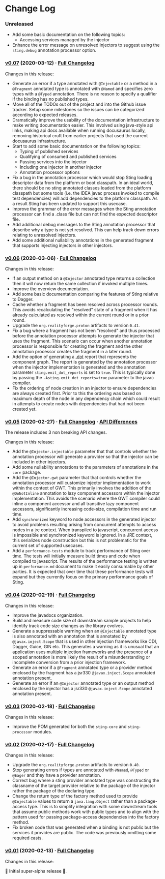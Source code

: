 # Change Log

### Unreleased

* Add some basic documentation on the following topics:
  - Accessing services managed by the injector
* Enhance the error message on unresolved injectors to suggest using the `sting.debug` annotation processor option.

### [v0.07](https://github.com/sting-ioc/sting/tree/v0.07) (2020-03-12) · [Full Changelog](https://github.com/sting-ioc/sting/compare/v0.06...v0.07)

Changes in this release:

* Generate an error if a type annotated with `@Injectable` or a method in a `@Fragment` annotated type is annotated with `@Named` and specifies zero types with a `@Typed` annotation. There is no reason to specify a qualifier if the binding has no published types.
* Move all of the TODOs out of the project and into the Github issue tracker. Setup some milestones so the issues can be categorized according to expected releases.
* Dramatically improve the usability of the documentation infrastructure to make writing documentation easier. This involved using java-style api links, making api docs available when running docusaurus locally, removing historical cruft from earlier projects that used the current docusaurus infrastructure.
* Start to add some basic documentation on the following topics:
  - Typing of published services
  - Qualifying of consumed and published services
  - Passing services into the injector
  - Including one injector in another injector
  - Annotation processor options
* Fix a bug in the annotation processor which would stop Sting loading descriptor data from the platform or boot classpath. In an ideal world, there should be no sting annotated classes loaded from the platform classpath but some tools (i.e. the IDEA javac process invoked to compile test dependencies) will add dependencies to the platform classpath. As a result Sting has been updated to support this usecase.
* Improve the grammar of the error messages when the Sting annotation processor can find a .class file but can not find the expected descriptor file.
* Add additional debug messages to the Sting annotation processor that describe why a type is not yet resolved. This can help track down errors relating to unresolved injectors.
* Add some additional nullability annotations in the generated fragment that supports injecting injectors in other injectors.

### [v0.06](https://github.com/sting-ioc/sting/tree/v0.06) (2020-03-06) · [Full Changelog](https://github.com/sting-ioc/sting/compare/v0.05...v0.06)

Changes in this release:

* If an output method on a `@Injector` annotated type returns a collection then it will now return the same collection if invoked multiple times.
* Improve the overview documentation.
* Add some basic documentation comparing the features of Sting relative to Dagger.
* Cache whether a fragment has been resolved across processor rounds. This avoids recalculating the "resolved" state of a fragment when it has already calculated as resolved within the current round or in a prior round.
* Upgrade the `org.realityforge.proton` artifacts to version `0.41`.
* Fix a bug where a fragment has not been "resolved" and thus processed before the annotation processor attempts to generate the injector that uses the fragment. This scenario can occur when another annotation processor is responsible for creating the fragment and the other annotation processor creates the fragment in a later round.
* Add the option of generating a [.dot](https://en.wikipedia.org/wiki/DOT_(graph_description_language)) report that represents the component graph. The report is generated by the annotation processor when the injector implementation is generated and the annotation parameter `sting.emit_dot_reports` is set to `true`. This is typically done by passing the `-Asting.emit_dot_reports=true` parameter to the javac compiler.
* Fix the ordering of node creation in an injector to ensure dependencies are always created first. Prior to this the ordering was based on maximum depth of the node in any dependency chain which could result in attempts to create nodes with dependencies that had not been created yet.

### [v0.05](https://github.com/sting-ioc/sting/tree/v0.05) (2020-02-27) · [Full Changelog](https://github.com/sting-ioc/sting/compare/v0.04...v0.05) · [API Differences](https://sting-ioc.github.io/api-diff?key=sting&old=0.04&new=0.05)

The release includes 3 non breaking API changes.

Changes in this release:

* Add the `@Injector.injectable` parameter that that controls whether the annotation processor will generate a provider so that the injector can be included in other injectors.
* Add some nullability annotations to the parameters of annotations in the `core` package.
* Add the `@Injector.gwt` parameter that that controls whether the annotation processor will customize injector implementation to work within the context of GWT. This primarily involves the addition of the `@DoNotInline` annotation to lazy component accessors within the injector implementation. This avoids the scenario where the GWT compiler could inline a component accessor and all transitive lazy component accessors, significantly increasing code-size, compilation time and run time.
* Add `synchronized` keyword to node accessors in the generated injector to avoid problems resulting arising from concurrent attempts to access nodes in a jre context. When transpiled to javascript, concurrent access is impossible and synchronized keyword is ignored. In a JRE context, this serializes node construction but this is not problematic for the current set of supported usecases.
* Add a `performance-tests` module to track performance of Sting over time. The tests will initially measure build times and code when compiled to javascript. The results of the performance testing is written up in `performance.md` document to make it easily consumable by other parties. It is expected that over time that these performance tests will expand but they currently focus on the primary performance goals of Sting.

### [v0.04](https://github.com/sting-ioc/sting/tree/v0.04) (2020-02-19) · [Full Changelog](https://github.com/sting-ioc/sting/compare/v0.03...v0.04)

Changes in this release:

* Improve the javadocs organization.
* Build and measure code size of downstream sample projects to help identify track code size changes as the library evolves.
* Generate a suppressable warning when an `@Injectable` annotated type is also annotated with an annotation that is annotated by `@javax.inject.Scope` that is used in other injection frameworks like CDI, Dagger, Guice, GIN etc. This generates a warning as it is unusual that an application uses multiple injection frameworks and the presence of a scoped annotation is more likely the result of a misunderstanding or incomplete conversion from a prior injection framework.
* Generate an error if a `@Fragment` annotated type or a provider method enclosed by the fragment has a jsr330 `@javax.inject.Scope` annotated annotation present.
* Generate an error if an `@Injector` annotated type or an output method enclosed by the injector has a jsr330 `@javax.inject.Scope` annotated annotation present.

### [v0.03](https://github.com/sting-ioc/sting/tree/v0.03) (2020-02-18) · [Full Changelog](https://github.com/sting-ioc/sting/compare/v0.02...v0.03)

Changes in this release:

* Improve the POM generated for both the `sting-core` and `sting-processor` modules.

### [v0.02](https://github.com/sting-ioc/sting/tree/v0.02) (2020-02-17) · [Full Changelog](https://github.com/sting-ioc/sting/compare/v0.01...v0.02)

Changes in this release:

* Upgrade the `org.realityforge.proton` artifacts to version `0.40`.
* Stop generating errors if types are annotated with `@Named`, `@Typed` or `@Eager` and they have a provider annotation.
* Correct bug where a sting provider annotated type was constructing the classname of the target provider relative to the package of the injector rather the package of the declaring type.
* Change the return type of the factory method used to provide `@Injectable` values to return a `java.lang.Object` rather than a package-access type. This is to simplify integration with some downstream tools that assume public methods work with public types and to align with the pattern used for passing package-access dependencies into the factory method.
* Fix broken code that was generated when a binding is not public but the services it provides are public. The code was previously omitting some required casts.

### [v0.01](https://github.com/sting-ioc/sting/tree/v0.01) (2020-02-13) · [Full Changelog](https://github.com/sting-ioc/sting/compare/9e796d0e5c44bee98107f3e65bd394d41bbe07c7...v0.01)

Changes in this release:

 ‎🎉	Initial super-alpha release ‎🎉.
